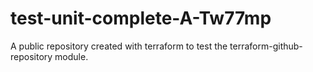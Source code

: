 # test-unit-complete-A-Tw77mp
A public repository created with terraform to test the terraform-github-repository module.
